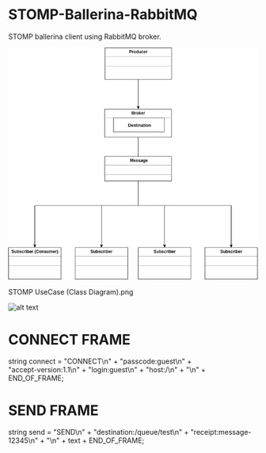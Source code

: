 # STOMP-Ballerina-RabbitMQ
STOMP ballerina client using RabbitMQ broker.

![alt text](https://github.com/BilalRifas/STOMP-Ballerina-RabbitMQ/blob/master/STOMP%20UseCase%20(Class%20Diagram).png)

STOMP UseCase (Class Diagram).png

![alt text](https://cdn-images-1.medium.com/max/800/1*6-dgobKL8tTQCXBsBPadqw.png)

 # CONNECT FRAME
  string connect = "CONNECT\n" + 
                   "passcode:guest\n" +  
                   "accept-version:1.1\n" + 
                   "login:guest\n" + 
                   "host:/\n" + 
                   "\n" + 
                   END_OF_FRAME;
                          
 # SEND FRAME
 string send = "SEND\n" + 
               "destination:/queue/test\n" + 
               "receipt:message-12345\n" + 
               "\n" + 
               text + 
               END_OF_FRAME;
